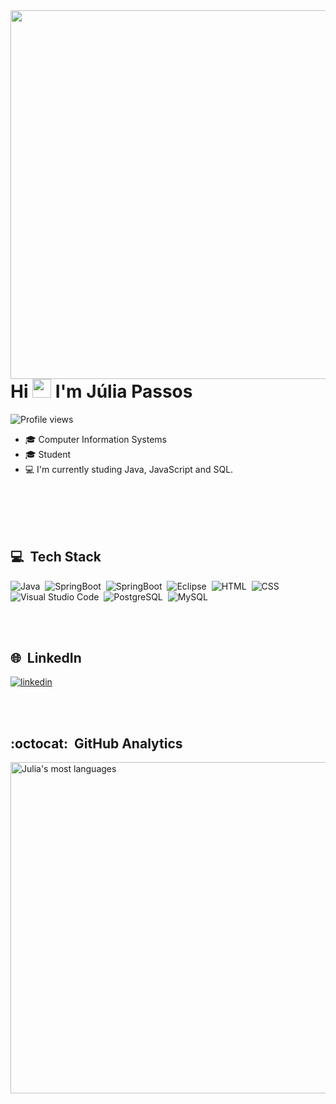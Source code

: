 <img align="right" height="590em" src="https://raw.githubusercontent.com/gist/jgpassos/4057ab55a5923dd55849e8be6d99be3b/raw/6df528de430cce75252b93ba7eeb02ebf57e8f59/githubcard.svg"/>
<h1 align="left">Hi <img src="https://raw.githubusercontent.com/kaueMarques/kaueMarques/master/hi.gif" width="30px"> I'm Júlia Passos</h1>
<p align="left"> <img src="https://komarev.com/ghpvc/?username=jgpassos&color=yellow" alt="Profile views" /> </p>

- :mortar_board: Computer Information Systems
- :mortar_board: Student
- :computer: I'm currently studing Java, JavaScript and SQL.

<br><br>
<br><br>

## :computer: &nbsp;Tech Stack

![Java](https://img.shields.io/badge/-Java-05122A?style=flat&logo=java)&nbsp;
![SpringBoot](https://img.shields.io/badge/-Spring%20Boot-05122A?style=flat&logo=springboot)&nbsp;
![SpringBoot](https://img.shields.io/badge/-Eclipse-05122A?style=flat&logo=eclipse)&nbsp;
![Eclipse](https://img.shields.io/badge/-JavaScript-05122A?style=flat&logo=javascript)&nbsp;
![HTML](https://img.shields.io/badge/-HTML-05122A?style=flat&logo=HTML5)&nbsp;
![CSS](https://img.shields.io/badge/-CSS-05122A?style=flat&logo=CSS3&logoColor=1572B6)&nbsp;
![Visual Studio Code](https://img.shields.io/badge/-Visual%20Studio%20Code-05122A?style=flat&logo=visual-studio-code&logoColor=007ACC)&nbsp;
![PostgreSQL](https://img.shields.io/badge/-PostgreSQL-05122A?style=flat&logo=postgresql)&nbsp;
![MySQL](https://img.shields.io/badge/-MySQL-05122A?style=flat&logo=MySQL)&nbsp;

<br><br>

## :globe_with_meridians: &nbsp;LinkedIn

<a href="https://www.linkedin.com/in/j%C3%BAlia-passos-01056a19b/" target="_blank">
  <img align="center" src="https://img.shields.io/badge/-Júlia Passos-05122A?style=flat&logo=linkedin" alt="linkedin"/>
</a>

<br><br>

## :octocat: &nbsp;GitHub Analytics

<p align="left">
<img width="530em" src="https://github-readme-stats.vercel.app/api/top-langs/?username=jgpassos&layout=compact&langs_count=7&theme=dracula" alt="Julia's most languages"/>
</p>






